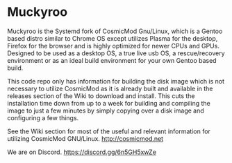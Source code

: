 # Muckyroo
Muckyroo is the Systemd fork of CosmicMod Gnu/Linux, which is a Gentoo based distro similar to Chrome OS except utilizes Plasma for the desktop, Firefox for the browser and is highly optimized for newer CPUs and GPUs.  Designed to be used as a desktop OS, a true live usb OS, a rescue/recovery environment or as an ideal build environment for your own Gentoo based build. 

This code repo only has information for building the disk image which is not necessary to utilize CosmicMod as it is already built and available in the releases section of the Wiki to download and install.  This cuts the installation time down from up to a week for building and compiling the image to just a few minutes by simply copying over a disk image and configuring a few things.  

See the Wiki section for most of the useful and relevant information for utilizing CosmicMod GNU/Linux.  http://cosmicmod.net

We are on Discord.  https://discord.gg/6n5GH5xwZe
